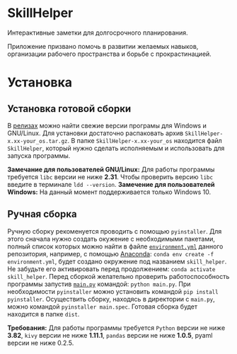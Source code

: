 # SkillHelper
Интерактивные заметки для долгосрочного планирования.

Приложение призвано помочь в развитии желаемых навыков, организации рабочего пространства и борьбе с прокрастинацией.

# Установка
## Установка готовой сборки
В [релизах](https://github.com/ZhekaHauska/SkillHelper/releases) можно найти свежие версии програмы для Windows и GNU/Linux. Для установки достаточно распаковать архив `SkillHelper-x.xx-your_os.tar.gz`. В папке `SkillHelper-x.xx-your_os` находится
файл `SkillHelper`, который нужно сделать исполняемым и использовать для запуска программы.

**Замечание для пользователей GNU/Linux:** Для работы программы требуется `libс` версии не ниже **2.31**. Чтобы проверить версию `libc` введите в терминале `ldd --version`.
**Замечение для пользователей Windows:** На данный момент поддерживается только Windows 10.

## Ручная сборка
Ручную сборку рекоменуется проводить с помощью `pyinstaller`. Для этого сначала нужно создать окужение с необходимыми пакетами, полный список которых можно найти в файле [`environment.yml`](https://github.com/ZhekaHauska/SkillHelper/blob/connections/environment.yml) данного репозитория, например, с помощью [Anaconda](https://www.anaconda.com): `conda env create -f environment.yml`, будет создано окружение под названием `skill_helper`. Не забудьте его активировать перед продолжением: `conda activate skill_helper`. Перед сборкой желательно проверить работоспособность программы запустив [`main.py`](https://github.com/ZhekaHauska/SkillHelper/blob/connections/main.py) командой: `python main.py`. При необходимости `pyinstaller` можно установить командой `pip install pyinstaller`. Осуществить сборку, находясь в директории с `main.py`, можно командой `pyinstaller main.spec`. Готовая сборка будет находится в папке `dist`.    

**Требования:** Для работы программы требуется `Python` версии не ниже **3.82**, `kivy` версии не ниже **1.11.1**, `pandas` версии не ниже **1.0.5**, 
pyaml версии не ниже 0.2.5. 
